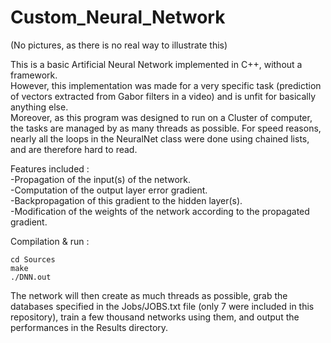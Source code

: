 # Custom_Neural_Network  

(No pictures, as there is no real way to illustrate this)  

This is a basic Artificial Neural Network implemented in C++, without a framework.  
However, this implementation was made for a very specific task (prediction of vectors extracted from Gabor filters in a video) and is unfit for basically anything else.  
Moreover, as this program was designed to run on a Cluster of computer, the tasks are managed by as many threads as possible. For speed reasons, nearly all the loops in the NeuralNet class were done using chained lists, and are therefore hard to read.  


Features included :  
-Propagation of the input(s) of the network.  
-Computation of the output layer error gradient.  
-Backpropagation of this gradient to the hidden layer(s).  
-Modification of the weights of the network according to the propagated gradient.  

Compilation & run :  

```
cd Sources
make
./DNN.out
```

The network will then create as much threads as possible, grab the databases specified in the Jobs/JOBS.txt file (only 7 were included in this repository), train a few thousand networks using them, and output the performances in the Results directory.  
